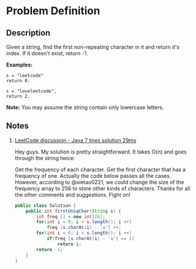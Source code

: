# Problem Definition

## Description

Given a string, find the first non-repeating character in it and return it's index. If it doesn't exist, return -1.

**Examples:**

```text
s = "leetcode"
return 0.

s = "loveleetcode",
return 2.
```

**Note:** You may assume the string contain only lowercase letters.

## Notes

1. [LeetCode discussion - Java 7 lines solution 29ms](https://leetcode.com/problems/first-unique-character-in-a-string/discuss/86348/Java-7-lines-solution-29ms)

    Hey guys. My solution is pretty straightforward. It takes O(n) and goes through the string twice:

    Get the frequency of each character.
    Get the first character that has a frequency of one.
    Actually the code below passes all the cases. However, according to @xietao0221, we could change the size of the frequency array to 256 to store other kinds of characters. Thanks for all the other comments and suggestions. Fight on!

    ```java
    public class Solution {
        public int firstUniqChar(String s) {
            int freq [] = new int[26];
            for(int i = 0; i < s.length(); i ++)
                freq [s.charAt(i) - 'a'] ++;
            for(int i = 0; i < s.length(); i ++)
                if(freq [s.charAt(i) - 'a'] == 1)
                    return i;
            return -1;
        }
    }
    ```